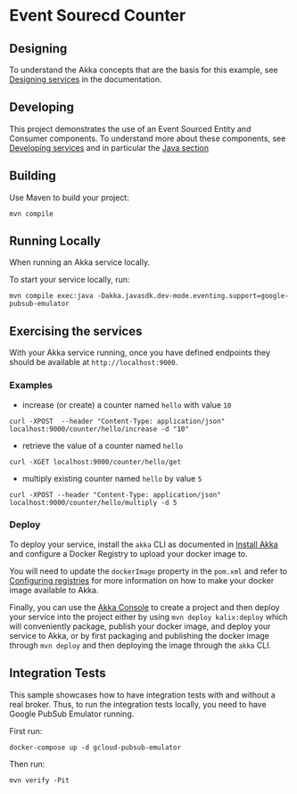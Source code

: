 # Event Sourecd Counter

## Designing

To understand the Akka concepts that are the basis for this example, see [Designing services](https://docs.kalix.io/java/development-process.html) in the documentation.

## Developing

This project demonstrates the use of an Event Sourced Entity and Consumer components.
To understand more about these components, see [Developing services](https://docs.kalix.io/services/)
and in particular the [Java section](https://docs.kalix.io/java/)

## Building

Use Maven to build your project:

```shell
mvn compile
```

## Running Locally

When running an Akka service locally.

To start your service locally, run:

```shell
mvn compile exec:java -Dakka.javasdk.dev-mode.eventing.support=google-pubsub-emulator
```

## Exercising the services

With your Akka service running, once you have defined endpoints they should be available at `http://localhost:9000`.

### Examples

- increase (or create) a counter named `hello` with value `10`

```shell
curl -XPOST  --header "Content-Type: application/json"  localhost:9000/counter/hello/increase -d "10"
```

- retrieve the value of a counter named `hello`

```shell
curl -XGET localhost:9000/counter/hello/get
```

- multiply existing counter named `hello` by value `5`

```shell
curl -XPOST --header "Content-Type: application/json" localhost:9000/counter/hello/multiply -d 5
```

### Deploy

To deploy your service, install the `akka` CLI as documented in
[Install Akka](https://docs.kalix.io/kalix/install-kalix.html)
and configure a Docker Registry to upload your docker image to.

You will need to update the `dockerImage` property in the `pom.xml` and refer to
[Configuring registries](https://docs.kalix.io/projects/container-registries.html)
for more information on how to make your docker image available to Akka.

Finally, you can use the [Akka Console](https://console.kalix.io)
to create a project and then deploy your service into the project either by using `mvn deploy kalix:deploy` which
will conveniently package, publish your docker image, and deploy your service to Akka, or by first packaging and
publishing the docker image through `mvn deploy` and then deploying the image
through the `akka` CLI.

## Integration Tests

This sample showcases how to have integration tests with and without a real broker. Thus, to run the integration tests locally, you need to have Google PubSub Emulator running.

First run:
```shell
docker-compose up -d gcloud-pubsub-emulator
```

Then run:
```shell
mvn verify -Pit
```
